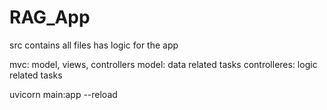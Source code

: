 # RAG_App

 src contains all files has logic for the app  

mvc: model, views, controllers
model: data related tasks
controlleres: logic related tasks

uvicorn main:app --reload